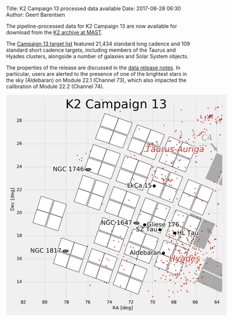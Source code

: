 Title: K2 Campaign 13 processed data available
Date: 2017-08-28 06:30
Author: Geert Barentsen

The pipeline-processed data for K2 Campaign 13
are now available for download
from the [K2 archive at MAST](http://archive.stsci.edu/k2). 

The [Campaign 13 target list](k2-approved-programs.html#campaign-13) featured
21,434 standard long cadence and 109 standard short cadence targets,
including members of the Taurus and Hyades clusters,
alongside a number of galaxies and Solar System objects.

The properties of the release are discussed in the [data release notes](k2-data-release-notes.html#campaign-13).
In particular, users are alerted to the presence of one of the brightest stars in the sky
(Aldebaran) on Module 22.1 (Channel 73),
which also impacted the calibration of Module 22.2 (Channel 74).

<a href="images/k2/k2-c13-field.png"><img class="img-responsive" style="max-width:600px;" src="images/k2/k2-c13-field.png"></a>
